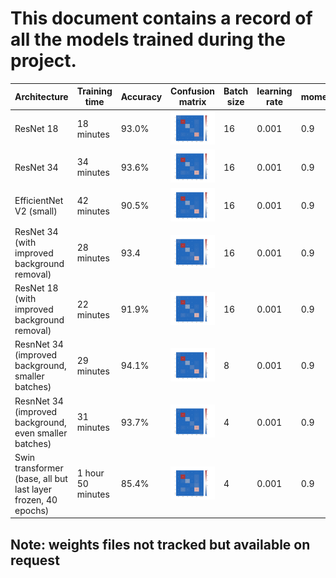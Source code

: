 # This document contains a record of all the models trained during the project. 


| Architecture                                                  | Training time     | Accuracy | Confusion matrix                                             | Batch size | learning rate | momentum | Gamma (scheduler) | Step size(scheduler) |
|---------------------------------------------------------------|-------------------|----------|--------------------------------------------------------------|------------|---------------|----------|-------------------|----------------------|
| ResNet 18                                                     | 18 minutes        | 93.0%    | ![](confusion-matrices/resnet_18_93_acc.png)                 | 16         | 0.001         | 0.9      | 0.1               | 10                   |
| ResNet 34                                                     | 34 minutes        | 93.6%    | ![](confusion-matrices/resnet_34_93_acc.png)                 | 16         | 0.001         | 0.9      | 0.1               | 8                    |
| EfficientNet V2 (small)                                       | 42 minutes        | 90.5%    | ![](confusion-matrices/efficientnet_v2_s_91_acc.png)         | 16         | 0.001         | 0.9      | 0.1               | 8                    |
| ResNet 34 (with improved background removal)                  | 28 minutes        | 93.4     | ![](confusion-matrices/resnet_34_whitebg_93_acc.png)         | 16         | 0.001         | 0.9      | 0.1               | 8                    |
| ResNet 18 (with improved background removal)                  | 22 minutes        | 91.9%    | ![](confusion-matrices/resnet_18_whitebg_92_acc.png)         | 16         | 0.001         | 0.9      | 0.1               | 10                   |
| ResnNet 34 (improved background, smaller batches)             | 29 minutes        | 94.1%    | ![](confusion-matrices/resnet_34_whitebg_94_acc_8_batch.png) | 8          | 0.001         | 0.9      | 0.1               | 10                   |
| ResnNet 34 (improved background, even smaller batches)        | 31 minutes        | 93.7%    | ![](confusion-matrices/resnet_34_whitebg_93_acc_4_batch.png) | 4          | 0.001         | 0.9      | 0.1               | 10                   |
| Swin transformer (base, all but last layer frozen, 40 epochs) | 1 hour 50 minutes | 85.4%    | ![](confusion-matrices/swin_b_85_acc_4_batch.png)            | 4          | 0.001         | 0.9      | 0.1               | 10                   |


## Note: weights files not tracked but available on request